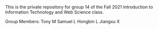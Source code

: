 This is the private repository for group 14 of the Fall 2021 Introduction to Information Technology and Web Science class.

Group Members:
Tony M
Samuel L
Hongbin L
Jiangxu X
